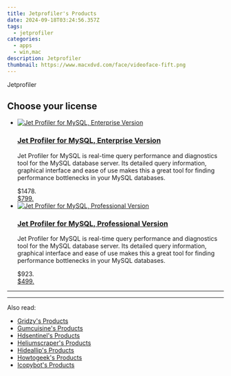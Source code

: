 ```yaml
---
title: Jetprofiler's Products
date: 2024-09-18T03:24:56.357Z
tags: 
  - jetprofiler
categories: 
  - apps
  - win,mac
description: Jetprofiler
thumbnail: https://www.macxdvd.com/face/videoface-fift.png
---
```


Jetprofiler

<!--__INIT__BEGIN__TAG__PRODUCTS__LIST__-->
<!--__INIT__END__TAG__PRODUCTS__LIST__-->

<!--__INIT__BEGIN__TAG__FEED_PRODUCTS__LIST__-->

## Choose your license

<div class="home-content-container">
  <ul class="home-article-list">
    <li class="home-article-item flex flex-row feedProduct">
      <div class="basis-1/3 lg:basis-1/4 xl:basis-1/5 relative flex justify-center items-center overflow-hidden">
                <a href="https://secure.2checkout.com/order/cart.php?PRODS=4576829&amp;QTY=1&amp;AFFILIATE=108875" class="w-24 h-24 md:w-28 md:h-28 lg:w-32 lg:h-32 xl:w-42 xl:h-42 max-w-24 max-h-24 md:max-w-28 md:max-h-28 lg:max-w-32 lg:max-h-32 xl:max-w-42 xl:max-h-42 -pt-2">
          <img src="https://secure.2checkout.com/images/merchant/9e740b84bb48a64dde25061566299467/products/copy_1_jp_box_big.png" alt="Jet Profiler for MySQL, Enterprise Version" class="relative w-full h-full rounded-full object-cover dark:brightness-75 -mt-4 p-4">
        </a>
              </div>
      <div class="flex flex-col gap-5 px-7 pb-7 basis-2/3 lg:basis-3/4 xl:basis-4/5  pt-5">
        <h3 class="home-article-title"><a href="https://secure.2checkout.com/order/cart.php?PRODS=4576829&amp;QTY=1&amp;AFFILIATE=108875">Jet Profiler for MySQL, Enterprise Version</a></h3>
        <div class="home-article-content markdown-body">
                  <html><head></head><body><p>Jet Profiler for MySQL is real-time query performance and diagnostics tool for the MySQL database server. Its detailed query information, graphical interface and ease of use makes this a great tool for finding performance bottlenecks in your MySQL databases.</p></body></html>                </div>
        <div class="flex flex-row feedProduct-Price">
          <div class="feedProduct-Price--Old">
            <span class="feedProduct-Price--Currency">$</span>1478<span class="feedProduct-Price--Cents">.</span>
          </div>
          <div class="">
            <a href="https://secure.2checkout.com/order/cart.php?PRODS=4576829&amp;QTY=1&amp;AFFILIATE=108875">
            <span class="feedProduct-Price--Currency">$</span>799<span class="feedProduct-Price--Cents">.</span>
            </a>
          </div>
        </div>
      </div>
    </li>
    <li class="home-article-item flex flex-row feedProduct">
      <div class="basis-1/3 lg:basis-1/4 xl:basis-1/5 relative flex justify-center items-center overflow-hidden">
                <a href="https://secure.2checkout.com/order/cart.php?PRODS=2965931&amp;QTY=1&amp;AFFILIATE=108875" class="w-24 h-24 md:w-28 md:h-28 lg:w-32 lg:h-32 xl:w-42 xl:h-42 max-w-24 max-h-24 md:max-w-28 md:max-h-28 lg:max-w-32 lg:max-h-32 xl:max-w-42 xl:max-h-42 -pt-2">
          <img src="https://secure.2checkout.com/images/merchant/9e740b84bb48a64dde25061566299467/products/1_jp_box_big.png" alt="Jet Profiler for MySQL, Professional Version" class="relative w-full h-full rounded-full object-cover dark:brightness-75 -mt-4 p-4">
        </a>
              </div>
      <div class="flex flex-col gap-5 px-7 pb-7 basis-2/3 lg:basis-3/4 xl:basis-4/5  pt-5">
        <h3 class="home-article-title"><a href="https://secure.2checkout.com/order/cart.php?PRODS=2965931&amp;QTY=1&amp;AFFILIATE=108875">Jet Profiler for MySQL, Professional Version</a></h3>
        <div class="home-article-content markdown-body">
                  <html><head></head><body><p>Jet Profiler for MySQL is real-time query performance and diagnostics tool for the MySQL database server. Its detailed query information, graphical interface and ease of use makes this a great tool for finding performance bottlenecks in your MySQL databases.</p></body></html>                </div>
        <div class="flex flex-row feedProduct-Price">
          <div class="feedProduct-Price--Old">
            <span class="feedProduct-Price--Currency">$</span>923<span class="feedProduct-Price--Cents">.</span>
          </div>
          <div class="">
            <a href="https://secure.2checkout.com/order/cart.php?PRODS=2965931&amp;QTY=1&amp;AFFILIATE=108875">
            <span class="feedProduct-Price--Currency">$</span>499<span class="feedProduct-Price--Cents">.</span>
            </a>
          </div>
        </div>
      </div>
    </li>
  </ul>
</div>

<hr>
<!--__INIT__END__TAG__FEED_PRODUCTS__LIST__-->

<hr>

<ins class="adsbygoogle"
      style="display:block"
      data-ad-client="ca-pub-7571918770474297"
      data-ad-slot="8358498916"
      data-ad-format="auto"
      data-full-width-responsive="true"></ins>

<span class="atpl-alsoreadstyle">Also read:</span>
<div><ul>
<li><a href="https://tools.techidaily.com/gridzy/products/"><u>Gridzy's Products</u></a></li>
<li><a href="https://tools.techidaily.com/gumcuisine/products/"><u>Gumcuisine's Products</u></a></li>
<li><a href="https://tools.techidaily.com/hdsentinel/products/"><u>Hdsentinel's Products</u></a></li>
<li><a href="https://tools.techidaily.com/heliumscraper/products/"><u>Heliumscraper's Products</u></a></li>
<li><a href="https://tools.techidaily.com/hideallip/products/"><u>Hideallip's Products</u></a></li>
<li><a href="https://tools.techidaily.com/howtogeek/products/"><u>Howtogeek's Products</u></a></li>
<li><a href="https://tools.techidaily.com/icopybot/products/"><u>Icopybot's Products</u></a></li>
</ul></div>

